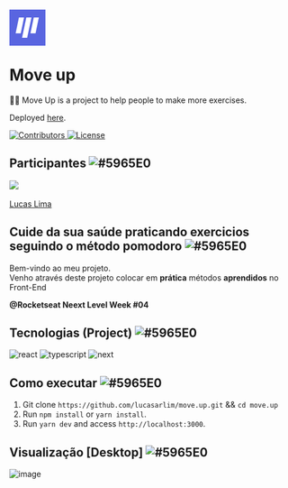<h1 align="left">
  <p>
    <img src="public/favicon.png" />
  </p>
  Move up
</h1>

<p align="left">🏃🏻 Move Up is a project to help people to make more exercises.</p>
<p align="left">Deployed <a href="move-up-pied.vercel.app/">here</a>.</p>

<p align="left">
  <a href="https://github.com/lucasl1m/move.it/graphs/contributors">
    <img src="https://img.shields.io/github/contributors/lucasl1m/move.up?color=%237159c1&logoColor=%237159c1&style=flat" alt="Contributors">
  </a>
  <a href="https://opensource.org/licenses/MIT">
    <img src="https://img.shields.io/github/license/lucasl1m/move.up?color=%237159c1&logo=mit" alt="License">
  </a>
</p>

 
## Participantes ![#5965E0](https://via.placeholder.com/10/5965E0/ffffff?text=+) 

[<img src="https://avatars.githubusercontent.com/u/70279700?v=4" width="144px;"/>](https://github.com/lucasarlim) 


[Lucas Lima](https://github.com/lucasarlim)
  
##  Cuide da sua saúde praticando exercicios seguindo o método pomodoro ![#5965E0](https://via.placeholder.com/10/5965E0/ffffff?text=+) 

Bem-vindo ao meu projeto. <br>
Venho através deste projeto colocar em **prática** métodos **aprendidos** no Front-End <br>

**@Rocketseat Neext Level Week #04**

## Tecnologias (Project) ![#5965E0](https://via.placeholder.com/10/5965E0/ffffff?text=+)
![react](https://img.shields.io/badge/React-5965E0?style=for-the-badge&logo=react&logoColor=white) 
![typescript](https://img.shields.io/badge/Typescript-5965E0?style=for-the-badge&logo=typescript&logoColor=white) 
![next](https://img.shields.io/badge/Next-5965E0?style=for-the-badge&logo=next&logoColor=white) 

## Como executar ![#5965E0](https://via.placeholder.com/10/5965E0/ffffff?text=+)

1. Git clone `https://github.com/lucasarlim/move.up.git` && `cd move.up`
2. Run `npm install` or `yarn install`.<br />
3. Run `yarn dev` and access `http://localhost:3000`.<br />

## Visualização [Desktop] ![#5965E0](https://via.placeholder.com/10/5965E0/ffffff?text=+) 

![image](https://imgur.com/wIAyAua.jpg)
